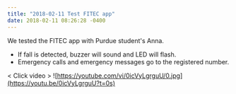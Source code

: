 ```yaml
---
title: "2018-02-11 Test FITEC app"
date: 2018-02-11 08:26:28 -0400
---
```


We tested the FITEC app with Purdue student's Anna.

- If fall is detected, buzzer will sound and LED will flash.
- Emergency calls and emergency messages go to the registered number.

< Click video >
![https://youtube.com/vi/0icVyLgrguU/0.jpg](https://youtu.be/0icVyLgrguU?t=0s)
